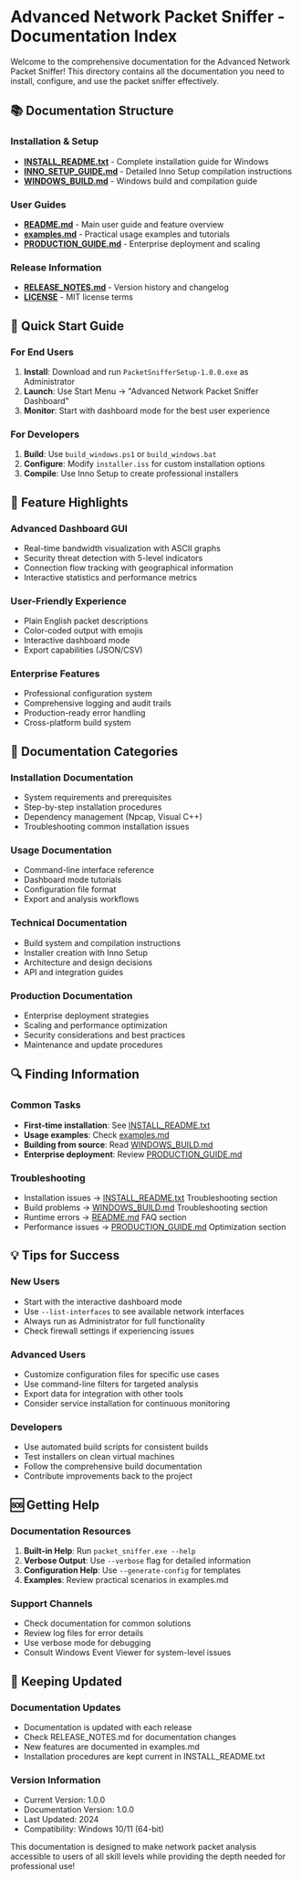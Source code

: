 # Advanced Network Packet Sniffer - Documentation Index

Welcome to the comprehensive documentation for the Advanced Network Packet Sniffer! This directory contains all the documentation you need to install, configure, and use the packet sniffer effectively.

## 📚 Documentation Structure

### Installation & Setup
- **[INSTALL_README.txt](../INSTALL_README.txt)** - Complete installation guide for Windows
- **[INNO_SETUP_GUIDE.md](../INNO_SETUP_GUIDE.md)** - Detailed Inno Setup compilation instructions
- **[WINDOWS_BUILD.md](../WINDOWS_BUILD.md)** - Windows build and compilation guide

### User Guides
- **[README.md](../README.md)** - Main user guide and feature overview
- **[examples.md](../examples.md)** - Practical usage examples and tutorials
- **[PRODUCTION_GUIDE.md](../PRODUCTION_GUIDE.md)** - Enterprise deployment and scaling

### Release Information
- **[RELEASE_NOTES.md](../RELEASE_NOTES.md)** - Version history and changelog
- **[LICENSE](../LICENSE)** - MIT license terms

## 🚀 Quick Start Guide

### For End Users
1. **Install**: Download and run `PacketSnifferSetup-1.0.0.exe` as Administrator
2. **Launch**: Use Start Menu → "Advanced Network Packet Sniffer Dashboard"
3. **Monitor**: Start with dashboard mode for the best user experience

### For Developers
1. **Build**: Use `build_windows.ps1` or `build_windows.bat`
2. **Configure**: Modify `installer.iss` for custom installation options
3. **Compile**: Use Inno Setup to create professional installers

## 🎯 Feature Highlights

### Advanced Dashboard GUI
- Real-time bandwidth visualization with ASCII graphs
- Security threat detection with 5-level indicators
- Connection flow tracking with geographical information
- Interactive statistics and performance metrics

### User-Friendly Experience
- Plain English packet descriptions
- Color-coded output with emojis
- Interactive dashboard mode
- Export capabilities (JSON/CSV)

### Enterprise Features
- Professional configuration system
- Comprehensive logging and audit trails
- Production-ready error handling
- Cross-platform build system

## 📖 Documentation Categories

### Installation Documentation
- System requirements and prerequisites
- Step-by-step installation procedures
- Dependency management (Npcap, Visual C++)
- Troubleshooting common installation issues

### Usage Documentation
- Command-line interface reference
- Dashboard mode tutorials
- Configuration file format
- Export and analysis workflows

### Technical Documentation
- Build system and compilation instructions
- Installer creation with Inno Setup
- Architecture and design decisions
- API and integration guides

### Production Documentation
- Enterprise deployment strategies
- Scaling and performance optimization
- Security considerations and best practices
- Maintenance and update procedures

## 🔍 Finding Information

### Common Tasks
- **First-time installation**: See [INSTALL_README.txt](../INSTALL_README.txt)
- **Usage examples**: Check [examples.md](../examples.md)
- **Building from source**: Read [WINDOWS_BUILD.md](../WINDOWS_BUILD.md)
- **Enterprise deployment**: Review [PRODUCTION_GUIDE.md](../PRODUCTION_GUIDE.md)

### Troubleshooting
- Installation issues → [INSTALL_README.txt](../INSTALL_README.txt) Troubleshooting section
- Build problems → [WINDOWS_BUILD.md](../WINDOWS_BUILD.md) Troubleshooting section
- Runtime errors → [README.md](../README.md) FAQ section
- Performance issues → [PRODUCTION_GUIDE.md](../PRODUCTION_GUIDE.md) Optimization section

## 💡 Tips for Success

### New Users
- Start with the interactive dashboard mode
- Use `--list-interfaces` to see available network interfaces
- Always run as Administrator for full functionality
- Check firewall settings if experiencing issues

### Advanced Users
- Customize configuration files for specific use cases
- Use command-line filters for targeted analysis
- Export data for integration with other tools
- Consider service installation for continuous monitoring

### Developers
- Use automated build scripts for consistent builds
- Test installers on clean virtual machines
- Follow the comprehensive build documentation
- Contribute improvements back to the project

## 🆘 Getting Help

### Documentation Resources
1. **Built-in Help**: Run `packet_sniffer.exe --help`
2. **Verbose Output**: Use `--verbose` flag for detailed information
3. **Configuration Help**: Use `--generate-config` for templates
4. **Examples**: Review practical scenarios in examples.md

### Support Channels
- Check documentation for common solutions
- Review log files for error details
- Use verbose mode for debugging
- Consult Windows Event Viewer for system-level issues

## 🔄 Keeping Updated

### Documentation Updates
- Documentation is updated with each release
- Check RELEASE_NOTES.md for documentation changes
- New features are documented in examples.md
- Installation procedures are kept current in INSTALL_README.txt

### Version Information
- Current Version: 1.0.0
- Documentation Version: 1.0.0
- Last Updated: 2024
- Compatibility: Windows 10/11 (64-bit)

This documentation is designed to make network packet analysis accessible to users of all skill levels while providing the depth needed for professional use!
